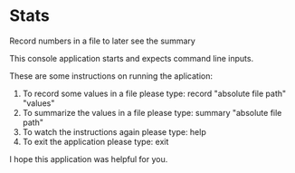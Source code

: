 # Stats
Record numbers in a file to later see the summary

This console application starts and expects command line inputs.

These are some instructions on running the aplication:
  1. To record some values in a file please type: record "absolute file path" "values"
  2. To summarize the values in a file please type: summary "absolute file path"
  3. To watch the instructions again please type: help
  4. To exit the application please type: exit

I hope this application was helpful for you.
